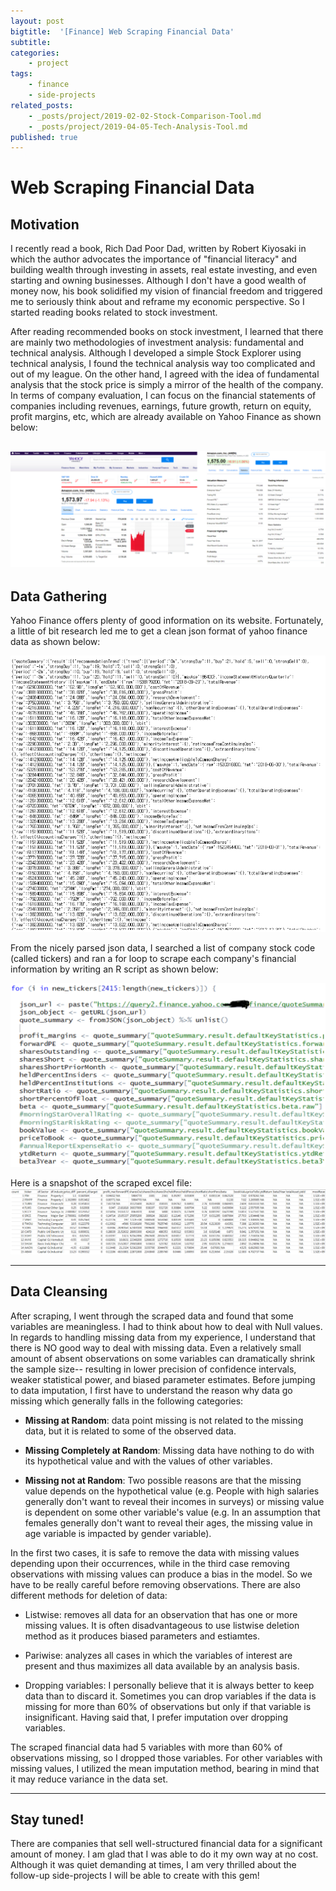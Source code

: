 ```yaml
---
layout: post
bigtitle:  '[Finance] Web Scraping Financial Data'
subtitle:   
categories:
    - project
tags:
    - finance
    - side-projects
related_posts:
    - _posts/project/2019-02-02-Stock-Comparison-Tool.md
    - _posts/project/2019-04-05-Tech-Analysis-Tool.md
published: true
---
```



# Web Scraping Financial Data

## Motivation

I recently read a book, Rich Dad Poor Dad, written by Robert Kiyosaki in which the author advocates the importance of "financial literacy" and building wealth through investing in assets, real estate investing, and even starting and owning businesses. Although I don't have a good wealth of money now, his book solidified my vision of financial freedom and triggered me to seriously think about and reframe my economic perspective. So I started reading books related to stock investment.

After reading recommended books on stock investment, I learned that there are mainly two methodologies of investment analysis: fundamental and technical analysis. Although I developed a simple Stock Explorer using technical analysis, I found the technical analysis way too complicated and out of my league. On the other hand, I agreed with the idea of fundamental analysis that the stock price is simply a mirror of the health of the company. In terms of company evaluation, I can focus on the financial statements of companies including revenues, earnings, future growth, return on equity, profit margins, etc, which are already available on Yahoo Finance as shown below:

![2](/assets/img/project/Finance/Web_Scraping/2.png)
---

## Data Gathering

Yahoo Finance offers plenty of good information on its website. Fortunately, a little of bit research led me to get a clean json format of yahoo finance data as shown below:

![3](/assets/img/project/Finance/Web_Scraping/3.png)

From the nicely parsed json data, I searched a list of company stock code (called tickers) and ran a for loop to scrape each company's financial information by writing an R script as shown below:


![4](/assets/img/project/Finance/Web_Scraping/4.png)

Here is a snapshot of the scraped excel file:
![5](/assets/img/project/Finance/Web_Scraping/5.png)

---
## Data Cleansing
After scraping, I went through the scraped data and found that some variables are meaningless. I had to think about how to deal with Null values. In regards to handling missing data from my experience, I understand that there is NO good way to deal with missing data. Even a relatively small amount of absent observations on some variables can dramatically shrink the sample size-- resulting in lower precision of confidence intervals, weaker statistical power, and biased parameter estimates. Before jumping to data imputation, I first have to understand the reason why data go missing which generally falls in the following categories:

- **Missing at Random**: data point missing is not related to the missing data, but it is related to some of the observed data.

- **Missing Completely at Random**: Missing data have nothing to do with its hypothetical value and with the values of other variables.

- **Missing not at Random**: Two possible reasons are that the missing value depends on the hypothetical value (e.g. People with high salaries generally don't want to reveal their incomes in surveys) or missing value is dependent on some other variable's value (e.g. In an assumption that females generally don't want to reveal their ages, the missing value in age variable is impacted by gender variable).

In the first two cases, it is safe to remove the data with missing values depending upon their occurrences, while in the third case removing observations with missing values can produce a bias in the model. So we have to be really careful before removing observations. There are also different methods for deletion of data:

- Listwise: removes all data for an observation that has one or more missing values. It is often disadvantageous to use listwise deletion method as it produces biased parameters and estiamtes.

- Pariwise: analyzes all cases in which the variables of interest are present and thus maximizes all data available by an analysis basis.

- Dropping variables: I personally believe that it is always better to keep data than to discard it. Sometimes you can drop variables if the data is missing for more than 60% of observations but only if that variable is insignificant. Having said that, I prefer imputation over dropping variables.

The scraped financial data had 5 variables with more than 60% of observations missing, so I dropped those variables. For other variables with missing values, I utilized the mean imputation method, bearing in mind that it may reduce variance in the data set.

---
## Stay tuned!
There are companies that sell well-structured financial data for a significant amount of money. I am glad that I was able to do it my own way at no cost. Although it was quiet demanding at times, I am very thrilled about the follow-up side-projects I will be able to create with this gem!
